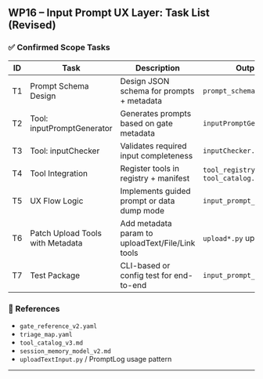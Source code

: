 ## WP16 – Input Prompt UX Layer: Task List (Revised)

### ✅ Confirmed Scope Tasks

| ID | Task | Description | Output |
|----|------|-------------|--------|
| T1 | Prompt Schema Design | Design JSON schema for prompts + metadata | `prompt_schema.json` |
| T2 | Tool: inputPromptGenerator | Generates prompts based on gate metadata | `inputPromptGenerator.py` |
| T3 | Tool: inputChecker | Validates required input completeness | `inputChecker.py` |
| T4 | Tool Integration | Register tools in registry + manifest | `tool_registry.py`, `tool_catalog.yaml` |
| T5 | UX Flow Logic | Implements guided prompt or data dump mode | `input_prompt_flow.py` |
| T6 | Patch Upload Tools with Metadata | Add metadata param to uploadText/File/Link tools | `upload*.py` updated |
| T7 | Test Package | CLI-based or config test for end-to-end | `input_prompt_test.py` |

### 🧠 References
- `gate_reference_v2.yaml`
- `triage_map.yaml`
- `tool_catalog_v3.md`
- `session_memory_model_v2.md`
- `uploadTextInput.py` / PromptLog usage pattern

---